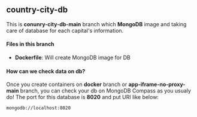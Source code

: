 ## country-city-db 
This is **conunry-city-db-main** branch which **MongoDB** image and taking care of database for each capital's information.  

#### Files in this branch
  - **Dockerfile**: Will create MongoDB image for DB

#### How can we check data on db? 
Once you create containers on **docker** branch or **app-iframe-no-proxy-main** branch, you can check your db on MongoDB Compass as you usualy do! 
The port for this database is  **8020** and put URI like below:
```
mongodb://localhost:8020
```
